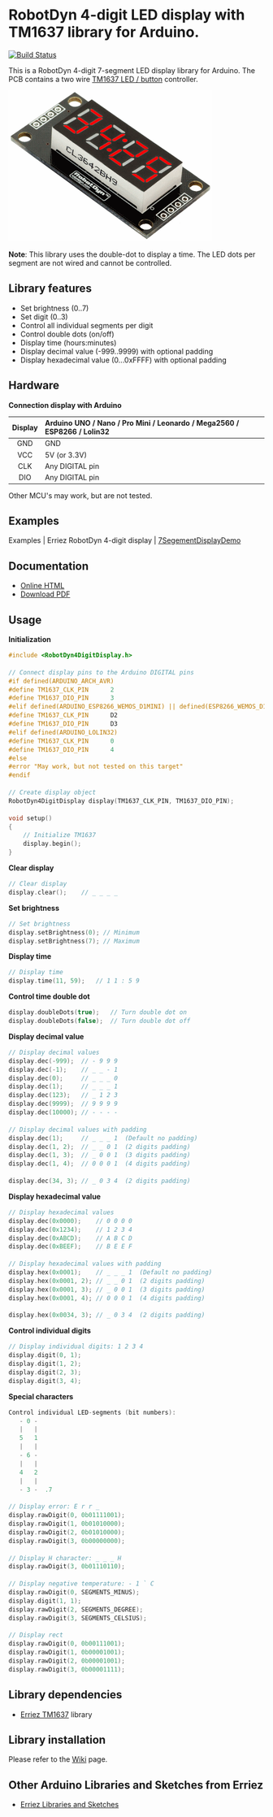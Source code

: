 # RobotDyn 4-digit LED display with TM1637 library for Arduino.

[![Build Status](https://travis-ci.org/Erriez/ErriezRobotDyn4DigitDisplay.svg?branch=master)](https://travis-ci.org/Erriez/ErriezRobotDyn4DigitDisplay)

This is a RobotDyn 4-digit 7-segment LED display library for Arduino. The PCB contains a two wire [TM1637 LED / button](https://github.com/Erriez/ErriezTM1637) controller.

![ErriezRobotDyn4DigitDisplay](https://raw.githubusercontent.com/Erriez/ErriezRobotDyn4DigitDisplay/master/extras/ErriezRobotDyn4DigitDisplay.png)

**Note**: This library uses the double-dot to display a time. The LED dots per segment are not wired and cannot be controlled.

## Library features

- Set brightness (0..7)
- Set digit (0..3)
- Control all individual segments per digit
- Control double dots (on/off)
- Display time (hours:minutes)
- Display decimal value (-999..9999) with optional padding
- Display hexadecimal value (0...0xFFFF) with optional padding

## Hardware

**Connection display with Arduino**

| Display | Arduino UNO / Nano / Pro Mini / Leonardo / Mega2560 / ESP8266 / Lolin32 |
| :-----: | :----------------------------------------------------------- |
|   GND   | GND                                                          |
|   VCC   | 5V (or 3.3V)                                                 |
|   CLK   | Any DIGITAL pin                                              |
|   DIO   | Any DIGITAL pin                                              |

Other MCU's may work, but are not tested.


## Examples

Examples | Erriez RobotDyn 4-digit display | [7SegementDisplayDemo](https://github.com/Erriez/ErriezRobotDyn4DigitDisplay/blob/master/examples/7SegementDisplayDemo/7SegementDisplayDemo.ino)


## Documentation

* [Online HTML](https://erriez.github.io/ErriezRobotDyn4DigitDisplay)
* [Download PDF](https://github.com/Erriez/ErriezRobotDyn4DigitDisplay/raw/gh-pages/latex/ErriezRobotDyn4DigitDisplay.pdf)


## Usage

**Initialization**

```c++
#include <RobotDyn4DigitDisplay.h>

// Connect display pins to the Arduino DIGITAL pins
#if defined(ARDUINO_ARCH_AVR)
#define TM1637_CLK_PIN      2
#define TM1637_DIO_PIN      3
#elif defined(ARDUINO_ESP8266_WEMOS_D1MINI) || defined(ESP8266_WEMOS_D1MINI) || defined(ARDUINO_ESP8266_NODEMCU)
#define TM1637_CLK_PIN      D2
#define TM1637_DIO_PIN      D3
#elif defined(ARDUINO_LOLIN32)
#define TM1637_CLK_PIN      0
#define TM1637_DIO_PIN      4
#else
#error "May work, but not tested on this target"
#endif

// Create display object
RobotDyn4DigitDisplay display(TM1637_CLK_PIN, TM1637_DIO_PIN);

void setup()
{
    // Initialize TM1637
    display.begin();
}
```

**Clear display**

```c++
// Clear display
display.clear();	// _ _ _ _
```

**Set brightness**

```c++
// Set brightness
display.setBrightness(0); // Minimum
display.setBrightness(7); // Maximum
```

**Display time**

```c++
// Display time
display.time(11, 59);	// 1 1 : 5 9
```

**Control time double dot**

```c++
display.doubleDots(true); 	// Turn double dot on
display.doubleDots(false); 	// Turn double dot off
```

**Display decimal value**

```c++
// Display decimal values
display.dec(-999);	// - 9 9 9
display.dec(-1);	// _ _ - 1
display.dec(0);		// _ _ _ 0
display.dec(1);		// _ _ _ 1
display.dec(123);	// _ 1 2 3
display.dec(9999);	// 9 9 9 9
display.dec(10000);	// - - - -

// Display decimal values with padding
display.dec(1); 	// _ _ _ 1  (Default no padding)
display.dec(1, 2);	// _ _ 0 1  (2 digits padding)
display.dec(1, 3);	// _ 0 0 1  (3 digits padding)
display.dec(1, 4);	// 0 0 0 1  (4 digits padding)

display.dec(34, 3);	// _ 0 3 4  (2 digits padding)
```

**Display hexadecimal value**

```c++
// Display hexadecimal values
display.dec(0x0000);	// 0 0 0 0
display.dec(0x1234);	// 1 2 3 4
display.dec(0xABCD);	// A B C D
display.dec(0xBEEF);	// B E E F

// Display hexadecimal values with padding
display.hex(0x0001); 	// _ _ _ 1  (Default no padding)
display.hex(0x0001, 2);	// _ _ 0 1  (2 digits padding)
display.hex(0x0001, 3);	// _ 0 0 1  (3 digits padding)
display.hex(0x0001, 4);	// 0 0 0 1  (4 digits padding)

display.hex(0x0034, 3);	// _ 0 3 4  (2 digits padding)
```

**Control individual digits**

```c++
// Display individual digits: 1 2 3 4
display.digit(0, 1);
display.digit(1, 2);
display.digit(2, 3);
display.digit(3, 4);
```

**Special characters**

```c++
Control individual LED-segments (bit numbers):
   - 0 -
   |   |
   5   1
   |   |
   - 6 -
   |   |
   4   2
   |   |
   - 3 -  .7

// Display error: E r r _
display.rawDigit(0, 0b01111001);
display.rawDigit(1, 0b01010000);
display.rawDigit(2, 0b01010000);
display.rawDigit(3, 0b00000000);

// Display H character: _ _ _ H
display.rawDigit(3, 0b01110110);

// Display negative temperature: - 1 ` C
display.rawDigit(0, SEGMENTS_MINUS);
display.digit(1, 1);
display.rawDigit(2, SEGMENTS_DEGREE);
display.rawDigit(3, SEGMENTS_CELSIUS);

// Display rect
display.rawDigit(0, 0b00111001);
display.rawDigit(1, 0b00001001);
display.rawDigit(2, 0b00001001);
display.rawDigit(3, 0b00001111);
```


## Library dependencies

* [Erriez TM1637](https://github.com/Erriez/ErriezTM1637) library


## Library installation

Please refer to the [Wiki](https://github.com/Erriez/ErriezArduinoLibrariesAndSketches/wiki) page.


## Other Arduino Libraries and Sketches from Erriez

* [Erriez Libraries and Sketches](https://github.com/Erriez/ErriezArduinoLibrariesAndSketches)
